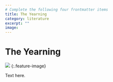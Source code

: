 ```yaml
---
# Complete the following four frontmatter items
title: The Yearning
category: literature
excerpt: ""
image: 
---
```


# The Yearning

![]({{site.baseurl}}/images/.jpg)
{:.feature-image}

Text here.
